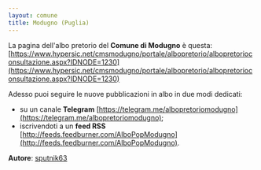 ```yaml
---
layout: comune
title: Modugno (Puglia)
---
```


La pagina dell'albo pretorio del **Comune di Modugno** è questa: [https://www.hypersic.net/cmsmodugno/portale/albopretorio/albopretorioconsultazione.aspx?IDNODE=1230](https://www.hypersic.net/cmsmodugno/portale/albopretorio/albopretorioconsultazione.aspx?IDNODE=1230)

Adesso puoi seguire le nuove pubblicazioni in albo in due modi dedicati:

* su un canale **Telegram** [https://telegram.me/albopretoriomodugno](https://telegram.me/albopretoriomodugno);
* iscrivendoti a un **feed RSS** [http://feeds.feedburner.com/AlboPopModugno](http://feeds.feedburner.com/AlboPopModugno).

**Autore**: [sputnik63](https://github.com/sputnik63)
